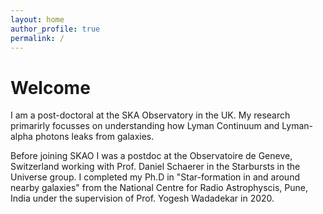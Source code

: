 ```yaml
---
layout: home
author_profile: true
permalink: /
---
```


# Welcome


I am a post-doctoral at the SKA Observatory in the UK. My research primarirly focusses on understanding how Lyman Continuum and Lyman-alpha photons leaks from galaxies.

Before joining SKAO I was a postdoc at the Observatoire de Geneve, Switzerland working with Prof. Daniel Schaerer in the Starbursts in the Universe group. I completed my Ph.D in "Star-formation in and around nearby galaxies" from the National Centre for Radio Astrophyscis, Pune, India under the supervision of Prof. Yogesh Wadadekar in 2020.
